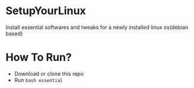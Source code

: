 # SetupYourLinux
Install essential softwares and tweaks for a newly installed linux os(debian based)

# How To Run?
* Download or clone this repo
* Run `bash essential`
